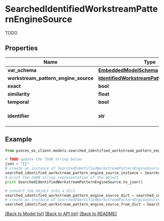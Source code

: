 # SearchedIdentifiedWorkstreamPatternEngineSource

TODO

## Properties
Name | Type | Description | Notes
------------ | ------------- | ------------- | -------------
**var_schema** | [**EmbeddedModelSchema**](EmbeddedModelSchema.md) |  | [optional] 
**workstream_pattern_engine_source** | [**IdentifiedWorkstreamPatternEngineSource**](IdentifiedWorkstreamPatternEngineSource.md) |  | [optional] 
**exact** | **bool** |  | 
**similarity** | **float** |  | 
**temporal** | **bool** |  | [optional] 
**identifier** | **str** | This is the uuid of the source. | 

## Example

```python
from pieces_os_client.models.searched_identified_workstream_pattern_engine_source import SearchedIdentifiedWorkstreamPatternEngineSource

# TODO update the JSON string below
json = "{}"
# create an instance of SearchedIdentifiedWorkstreamPatternEngineSource from a JSON string
searched_identified_workstream_pattern_engine_source_instance = SearchedIdentifiedWorkstreamPatternEngineSource.from_json(json)
# print the JSON string representation of the object
print SearchedIdentifiedWorkstreamPatternEngineSource.to_json()

# convert the object into a dict
searched_identified_workstream_pattern_engine_source_dict = searched_identified_workstream_pattern_engine_source_instance.to_dict()
# create an instance of SearchedIdentifiedWorkstreamPatternEngineSource from a dict
searched_identified_workstream_pattern_engine_source_from_dict = SearchedIdentifiedWorkstreamPatternEngineSource.from_dict(searched_identified_workstream_pattern_engine_source_dict)
```
[[Back to Model list]](../README.md#documentation-for-models) [[Back to API list]](../README.md#documentation-for-api-endpoints) [[Back to README]](../README.md)


